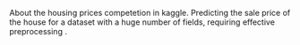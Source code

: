 About the housing prices competetion in kaggle. Predicting the sale price of the house for a dataset with a huge number of fields, requiring effective preprocessing .
